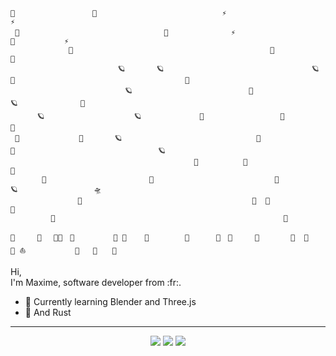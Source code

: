 ```
🌠　　　　　　　  　  🍔                            ⚡                          ⚡
 🌠　　　　　　　　                   🌠              ⚡                              🚀           ⚡                    
             🚀                                            🌠                                        🌠
                        🪐       🪐                                 🪐        🍔                                      🚀
　　　　　　　　　　         🪐                          🌠                             🪐              🚀
　　　 🪐　　　　　　          🪐             🍔                 🌠                               🌠
 🚀　　　　　　　　🌠       🪐                              🌠                 🍔                                🪐
                                         🍔          🌠                                                                🌠
       🌌                       🎱                           🌠                🪐                 🛸
               🌌                                      🌠  🌠                                                       🍔  
         🌌                                                   🌠
 
🌾　　　🌱　 🐱‍🐉　🌾　       🌱 🌴    🌱        🎸      🌾　🌴     🌱       🌱  🌿   🌾 ⛵           🌿   🌱　　🌾
```

<p>Hi,<br />
I'm Maxime, software developer from :fr:.

- 🌱 Currently learning Blender and Three.js
- 🦀 And Rust

<!--💬 Ask me About Anything [here](https://github.com/mkubdev/mkubdev/issues/1) ! I am happy to help.-->
     
---
<p align="center">
  <img src="https://img.shields.io/github/followers/mkubdev?style=social">
  <img src="https://img.shields.io/github/stars/mkubdev?style=social">
  <img src="https://komarev.com/ghpvc/?username=mkubdev&color=green"> </p>

<!--<img alt="separator-ethglobal" src="https://user-images.githubusercontent.com/50140834/151820615-e577f72a-81f9-444c-99e8-7cee404180de.png" alt="drawing" width="100%" />-->

